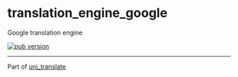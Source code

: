 # translation_engine_google

Google translation engine

[![pub version][pub-image]][pub-url]

[pub-image]: https://img.shields.io/pub/v/translation_engine_google.svg
[pub-url]: https://pub.dev/packages/translation_engine_google

---

Part of [uni_translate](https://github.com/biyidev/uni_translate)

